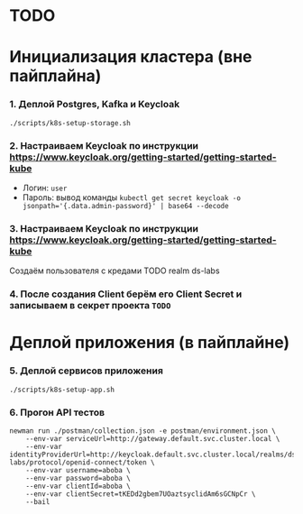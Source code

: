 # TODO

# Инициализация кластера (вне пайплайна)

### 1. Деплой Postgres, Kafka и Keycloak
```shell
./scripts/k8s-setup-storage.sh
```

### 2. Настраиваем Keycloak по инструкции https://www.keycloak.org/getting-started/getting-started-kube
- Логин: `user`
- Пароль: вывод команды `kubectl get secret keycloak -o jsonpath='{.data.admin-password}' | base64 --decode`

### 3. Настраиваем Keycloak по инструкции https://www.keycloak.org/getting-started/getting-started-kube
Создаём пользователя с кредами TODO
realm ds-labs

### 4. После создания Client берём его Client Secret и записываем в секрет проекта `TODO`

# Деплой приложения (в пайплайне)

### 5. Деплой сервисов приложения
```shell
./scripts/k8s-setup-app.sh
```

### 6. Прогон API тестов
```shell
newman run ./postman/collection.json -e postman/environment.json \
    --env-var serviceUrl=http://gateway.default.svc.cluster.local \
    --env-var identityProviderUrl=http://keycloak.default.svc.cluster.local/realms/ds-labs/protocol/openid-connect/token \
    --env-var username=aboba \
    --env-var password=aboba \
    --env-var clientId=aboba \
    --env-var clientSecret=tKEDd2gbem7UOaztsyclidAm6sGCNpCr \
    --bail
```
